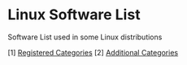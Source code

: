 # Linux Software List

Software List used in some Linux distributions


[1] [Registered Categories](https://specifications.freedesktop.org/menu-spec/latest/apa.html#main-category-registry)
[2] [Additional Categories](https://specifications.freedesktop.org/menu-spec/latest/apas02.html)